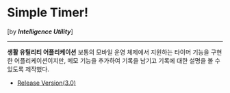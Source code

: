 # Simple Timer!
[by ***Intelligence Utility***]

---

**생활 유틸리티 어플리케이션**
보통의 모바일 운영 체제에서 지원하는 타이머 기능을 구현한 어플리케이션이지만, 메모 기능을 추가하여 기록을 남기고 기록에 대한 설명을 볼 수 있도록 제작했다.

- [Release Version(3.0)](https://play.google.com/store/apps/details?id=com.SimpleTimer)
